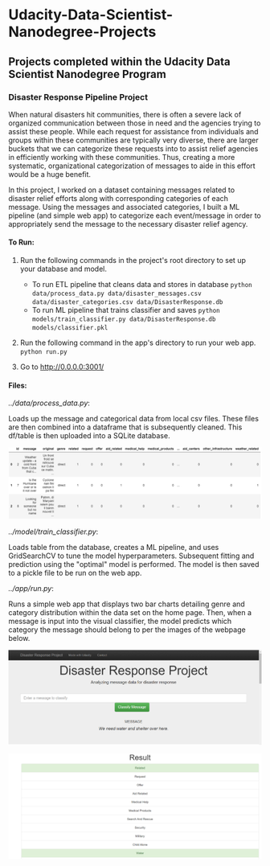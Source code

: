 # Udacity-Data-Scientist-Nanodegree-Projects
## Projects completed within the Udacity Data Scientist Nanodegree Program

### Disaster Response Pipeline Project

When natural disasters hit communities, there is often a severe lack of organized communication between those in need and the agencies trying to assist these people. While each request for assistance from individuals and groups within these communities are typically very diverse, there are larger buckets that we can categorize these requests into to assist relief agencies in efficiently working with these communities. Thus, creating a more systematic, organizational categorization of messages to aide in this effort would be a huge benefit.

In this project, I worked on a dataset containing messages related to disaster relief efforts along with corresponding categories of each message. Using the messages and associated categories, I built a ML pipeline (and simple web app) to categorize each event/message in order to appropriately send the message to the necessary disaster relief agency.

#### To Run:
1. Run the following commands in the project's root directory to set up your database and model.

    - To run ETL pipeline that cleans data and stores in database
        `python data/process_data.py data/disaster_messages.csv data/disaster_categories.csv data/DisasterResponse.db`
    - To run ML pipeline that trains classifier and saves
        `python models/train_classifier.py data/DisasterResponse.db models/classifier.pkl`

2. Run the following command in the app's directory to run your web app.
    `python run.py`

3. Go to http://0.0.0.0:3001/

#### Files:

*../data/process_data.py*:

Loads up the message and categorical data from local csv files. These files are then combined into a dataframe that is subsequently cleaned. This df/table is then uploaded into a SQLite database.

![Web App](/images/ETL%20df.png)

*../model/train_classifier.py*:

Loads table from the database, creates a ML pipeline, and uses GridSearchCV to tune the model hyperparameters. Subsequent fitting and prediction using the "optimal" model is performed. The model is then saved to a pickle file to be run on the web app.

*../app/run.py*:

Runs a simple web app that displays two bar charts detailing genre and category distribution within the data set on the home page. Then, when a message is input into the visual classifier, the model predicts which category the message should belong to per the images of the webpage below.

![Web App](/images/Web%20app1.png)

![Web App](/images/Web%20app2.png)
